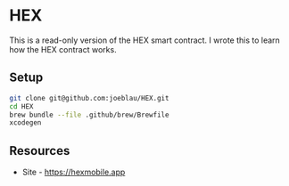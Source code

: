 # HEX

This is a read-only version of the HEX smart contract. I wrote this to learn
how the HEX contract works.

## Setup

```sh
git clone git@github.com:joeblau/HEX.git
cd HEX
brew bundle --file .github/brew/Brewfile
xcodegen
```

## Resources

- Site - https://hexmobile.app
